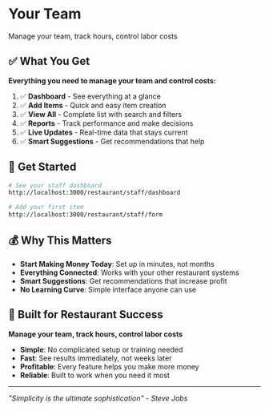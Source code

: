 # Your Team

Manage your team, track hours, control labor costs

## ✅ What You Get

**Everything you need to manage your team and control costs:**

1. ✅ **Dashboard** - See everything at a glance
2. ✅ **Add Items** - Quick and easy item creation
3. ✅ **View All** - Complete list with search and filters
4. ✅ **Reports** - Track performance and make decisions
5. ✅ **Live Updates** - Real-time data that stays current
6. ✅ **Smart Suggestions** - Get recommendations that help

## 🚀 Get Started

```bash
# See your staff dashboard
http://localhost:3000/restaurant/staff/dashboard

# Add your first item
http://localhost:3000/restaurant/staff/form
```

## 💰 Why This Matters

- **Start Making Money Today**: Set up in minutes, not months
- **Everything Connected**: Works with your other restaurant systems
- **Smart Suggestions**: Get recommendations that increase profit
- **No Learning Curve**: Simple interface anyone can use

## 🎯 Built for Restaurant Success

**Manage your team, track hours, control labor costs**

- **Simple**: No complicated setup or training needed
- **Fast**: See results immediately, not weeks later
- **Profitable**: Every feature helps you make more money
- **Reliable**: Built to work when you need it most

---

*"Simplicity is the ultimate sophistication" - Steve Jobs*